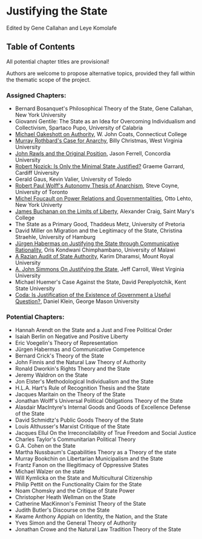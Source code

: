 # Justifying the State

Edited by Gene Callahan and Leye Komolafe


## Table of Contents

All potential chapter titles are provisional!

Authors are welcome to propose alternative topics, provided they fall
within the thematic scope of the project.

### Assigned Chapters:

- Bernard Bosanquet's Philosophical Theory of the State, Gene Callahan, New York University
- Giovanni Gentile: The State as an Idea for Overcoming Individualism and Collectivism, Spartaco Pupo, University of Calabria
- [Michael Oakeshott on Authority](abstracts/oakeshott.md), W. John Coats, Connecticut College
- [Murray Rothbard's Case for Anarchy](abstracts/rothbard.md), Billy Christmas, West Virginia University
- [John Rawls and the Original Position](abstracts/rawls.md), Jason Ferrell, Concordia University
- [Robert Nozick: Is Only the Minimal State Justified?](abstracts/nozick.md) Graeme Garrard, Cardiff University
- Gerald Gaus, Kevin Valier, University of Toledo
- [Robert Paul Wolff's Autonomy Thesis of Anarchism](abstracts/wolff.md), Steve Coyne, University of Toronto
- [Michel Foucault on Power Relations and Governmentalities](abstracts/focault.md), Otto Lehto, New York Univerty
- [James Buchanan on the Limits of Liberty](abstracts/buchanan.md), Alexander Craig, Saint Mary's College
- The State as a Primary Good, Thaddeus Metz, University of Pretoria
- David Miller on Migration and the Legitimacy of the State, Christina Straehle, University of Hamburg
- [Jürgen Habermas on Justifying the State through Communicative Rationality](abstracts/habermas.md),
Oris Kondwani Chimphambano, University of Malawi
- [A Razian Audit of State Authority](abstracts.raz.md), Karim Dharamsi, Mount Royal University
- [A. John Simmons On Justifying the State](abstracts/simmons.md), Jeff Carroll, West Virginia University
- Michael Huemer's Case Against the State, David Pereplyotchik, Kent State University
- [Coda: Is Justification of the Existence of Government a Useful Question?](abstracts/coda.md), Daniel Klein, George Mason University

### Potential Chapters:

- Hannah Arendt on the State and a Just and Free Political Order
- Isaiah Berlin on Negative and Positive Liberty
- Eric Voegelin's Theory of Representation
- Jürgen Habermas and Communicative Competence
- Bernard Crick's Theory of the State
- John Finnis and the Natural Law Theory of Authority 
- Ronald Dworkin's Rights Theory and the State
- Jeremy Waldron on the State
- Jon Elster's Methodological Individualism and the State
- H.L.A. Hart's Rule of Recognition Thesis and the State
- Jacques Maritain on the Theory of the State
- Jonathan Wolff's Universal Political Obligations Theory of the State
- Alasdair MacIntyre's Internal Goods and Goods of Excellence Defense of the State
- David Schmidtz's Public Goods Theory of the State
- Louis Althusser's Marxist Critique of the State
- Jacques Ellul On the Irreconcilability of True Freedom and Social Justice
- Charles Taylor's Communitarian Political Theory
- G.A. Cohen on the State
- Martha Nussbaum's Capabilities Theory as a Theory of the state
- Murray Bookchin on Libertarian Municipalism and the State
- Frantz Fanon on the Illegitimacy of Oppressive States
- Michael Walzer on the state
- Will Kymlicka on the State and Multicultural Citizenship
- Philip Pettit on the Functionality Claim for the State
- Noam Chomsky and the Critique of State Power
- Christopher Heath Wellman on the State
- Catherine MacKinnon's Feminist Theory of the State
- Judith Butler's Discourse on the State
- Kwame Anthony Appiah on Identity, the Nation, and the State
- Yves Simon and the General Theory of Authority 
- Jonathan Crowe and the Natural Law Tradition Theory of the State
